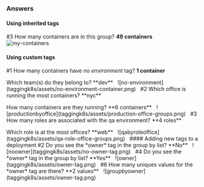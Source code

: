 ### Answers

#### Using inherited tags
#3 How many containers are in this group? **49 containers**
&nbsp; 
![my-containers](taggingk8s/assets/groupby-kube-container-name.png)
&nbsp; 
#### Using custom tags
#1 How many containers have no *environment* tag? **1 container** 
   <p>Which team(s) do they belong to? **dev**
&nbsp; 
![no-environment](taggingk8s/assets/no-environment-container.png)
&nbsp; 
#2 Which office is running the most containers? **nyc** 
   <p>How many containers are they running? **6 containers**
&nbsp; 
![productionbyoffice](taggingk8s/assets/production-office-groups.png)
&nbsp; 
#3 How many roles are associated with the qa environment? **4 roles**
   <p>Which role is at the most offices? **web**
&nbsp; 
![qabyroleoffice](taggingk8s/assets/qa-role-office-groups.png)
&nbsp; 
#### Adding new tags to a deployment
#2 Do you see the *owner* tag in the group by list? **No**
&nbsp; 
![noowner](taggingk8s/assets/no-owner-tag.png)
&nbsp; 
#4 Do you see the *owner* tag in the group by list? **Yes**
&nbsp; 
![owner](taggingk8s/assets/owner-tag.png)
&nbsp; 
#6 How many uniques values for the *owner* tag are there? **2 values**
&nbsp; 
![groupbyowner](taggingk8s/assets/owner-tag.png)
&nbsp; 
